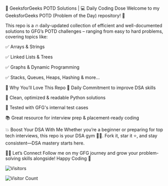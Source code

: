 🚀 GeeksforGeeks POTD Solutions | 💻 Daily Coding Dose
Welcome to my GeeksforGeeks POTD (Problem of the Day) repository! 🌟

This repo is a 🔥 daily-updated collection of efficient and well-documented solutions to GFG’s POTD challenges – ranging from easy to hard problems, covering topics like:

✅ Arrays & Strings

✅ Linked Lists & Trees

✅ Graphs & Dynamic Programming

✅ Stacks, Queues, Heaps, Hashing & more...

🎯 Why You’ll Love This Repo
📅 Daily Commitment to improve DSA skills

🧠 Clean, optimized & readable Python solutions

🧪 Tested with GFG's internal test cases

📚 Great resource for interview prep & placement-ready coding

💥 Boost Your DSA With Me
Whether you’re a beginner or preparing for top tech interviews, this repo is your DSA gym 🏋️‍♂️. Fork it, star it ⭐, and stay consistent—DSA mastery starts here.

👨‍💻 Let’s Connect
Follow me on my GFG journey and grow your problem-solving skills alongside!
Happy Coding 💚

![Visitors](https://visitor-badge.laobi.icu/badge?page_id=amitkhotele.GeeksforGeeks-POTD)

![Visitor Count](https://api.countapi.xyz/hit/amitkhotele/GeeksforGeeks-POTD/badge.svg)


